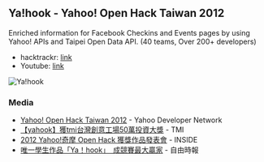 ## Ya!hook - Yahoo! Open Hack Taiwan 2012

Enriched information for Facebook Checkins and Events pages by using Yahoo! APIs and Taipei Open Data API. (40 teams, Over 200+ developers)

* hacktrackr: [link](http://hacks.developer.yahoo.com/hacks/yahoo-open-hack-taiwan-2012/event_5)
* Youtube: [link](http://www.youtube.com/watch?v=azaM_HHyBvE)

![Ya!hook](https://c1.staticflickr.com/9/8194/8105826356_275e47b2a6_o.png)

### Media
- [Yahoo! Open Hack Taiwan 2012](http://developer.yahoo.com/blogs/ydn/posts/2012/10/yahoo-open-hack-taiwan-2012/) - Yahoo Developer Network
- [【yahook】獲tmi台灣創意工場50萬投資大獎](http://tmi.vc/yahoo-open-hack-%E3%80%90yahook%E3%80%91%E7%8D%B2tmi%E5%8F%B0%E7%81%A3%E5%89%B5%E6%84%8F%E5%B7%A5%E5%A0%B450%E8%90%AC%E6%8A%95%E8%B3%87%E5%A4%A7%E7%8D%8E/) - TMI
- [2012 Yahoo!奇摩 Open Hack 獲獎作品發表會](http://www.inside.com.tw/2012/10/30/2012-yahoo-kimo-open-hack-demo-show) - INSIDE
- [唯一學生作品「Ya！hook」　成競賽最大贏家](http://news.ltn.com.tw/news/life/breakingnews/716211) - 自由時報
